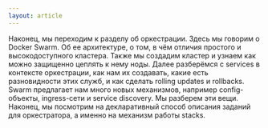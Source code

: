 ```yaml
---
layout: article
---
```

Наконец, мы переходим к разделу об оркестрации. Здесь мы говорим о Docker Swarm. Об ее архитектуре, о том, в чём отличия простого и высокодоступного кластера. Также мы создадим кластер и узнаем как можно защищенно цеплять к нему ноды. Далее разберёмся с services в контексте оркестрации, как нам их создавать, какие есть разновидности этих служб, и как сделать rolling updates и rollbacks. Swarm предлагает нам много новых механизмов, например config-объекты, ingress-сети и service discovery. Мы разберем эти вещи. Наконец, мы посмотрим на декларативный способ описания заданий для оркестратора, а именно на механизм работы stacks.
